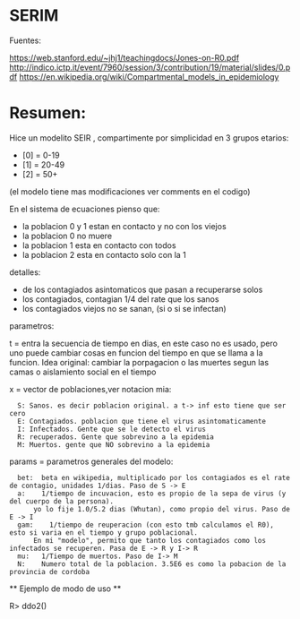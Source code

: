 # SERIM 

Fuentes:

https://web.stanford.edu/~jhj1/teachingdocs/Jones-on-R0.pdf
http://indico.ictp.it/event/7960/session/3/contribution/19/material/slides/0.pdf
https://en.wikipedia.org/wiki/Compartmental_models_in_epidemiology

# Resumen:
 Hice un modelito SEIR , compartimente por simplicidad en 3 grupos etarios: 
   
 -  [0] = 0-19 
 -  [1] = 20-49 
 -  [2] = 50+ 
  
 (el modelo tiene mas modificaciones ver comments en el codigo)
 
En el sistema de ecuaciones pienso que:
  
  - la poblacion 0 y 1 estan en contacto y no con los viejos
  - la poblacion 0 no muere
  - la poblacion 1 esta en contacto con todos
  - la poblacion 2 esta en contacto solo con la 1
 
detalles: 
 - de los contagiados asintomaticos que pasan a recuperarse solos
 - los contagiados, contagian 1/4 del rate que los sanos
 - los contagiados viejos no se sanan, (si o si se infectan)

parametros:
  
  t = entra la secuencia de tiempo en dias, en este caso no es usado, pero uno puede cambiar 
       cosas en funcion del tiempo en que se llama a la funcion. 
       Idea original: cambiar la porpagacion o las muertes segun las camas o aislamiento social en el tiempo
  
  x = vector de poblaciones,ver notacion mia:
  
      S: Sanos. es decir poblacion original. a t-> inf esto tiene que ser cero
      E: Contagiados. poblacion que tiene el virus asintomaticamente
      I: Infectados. Gente que se le detecto el virus
      R: recuperados. Gente que sobrevino a la epidemia
      M: Muertos. gente que NO sobrevino a la epidemia

  params = parametros generales del modelo:
  
      bet: 	beta en wikipedia, multiplicado por los contagiados es el rate de contagio, unidades 1/dias. Paso de S -> E
      a: 	1/tiempo de incuvacion, esto es propio de la sepa de virus (y del cuerpo de la persona).
          yo lo fije 1.0/5.2 dias (Whutan), como propio del virus. Paso de E -> I
      gam:    1/tiempo de reuperacion (con esto tmb calculamos el R0), esto si varia en el tiempo y grupo poblacional.
          En mi "modelo", permito que tanto los contagiados como los infectados se recuperen. Pasa de E -> R y I-> R
      mu:	1/Tiempo de muertos. Paso de I-> M
      N: 	Numero total de la poblacion. 3.5E6 es como la pobacion de la provincia de cordoba
  
  ** Ejemplo de modo de uso **

R> ddo2()
